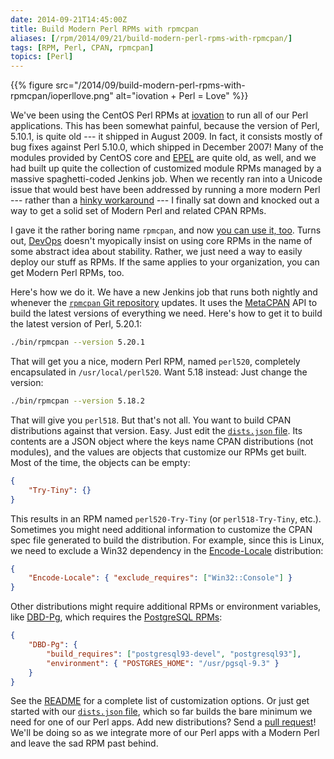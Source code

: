 ```yaml
--- 
date: 2014-09-21T14:45:00Z
title: Build Modern Perl RPMs with rpmcpan
aliases: [/rpm/2014/09/21/build-modern-perl-rpms-with-rpmcpan/]
tags: [RPM, Perl, CPAN, rpmcpan]
topics: [Perl]
---
```


{{% figure src="/2014/09/build-modern-perl-rpms-with-rpmcpan/ioperllove.png" alt="iovation + Perl = Love"  %}}

We've been using the CentOS Perl RPMs at [iovation] to run all of our Perl
applications. This has been somewhat painful, because the version of Perl,
5.10.1, is quite old --- it shipped in August 2009. In fact, it consists
mostly of bug fixes against Perl 5.10.0, which shipped in December 2007! Many
of the modules provided by CentOS core and [EPEL] are quite old, as well, and
we had built up quite the collection of customized module RPMs managed by a
massive spaghetti-coded Jenkins job. When we recently ran into a Unicode
issue that would best have been addressed by running a more modern Perl ---
rather than a [hinky workaround] --- I finally sat down and knocked out a way
to get a solid set of Modern Perl and related CPAN RPMs.

I gave it the rather boring name `rpmcpan`, and now [you can use it, too].
Turns out, [DevOps] doesn't myopically insist on using core RPMs in the name
of some abstract idea about stability. Rather, we just need a way to easily
deploy our stuff as RPMs. If the same applies to your organization, you can
get Modern Perl RPMs, too.

Here's how we do it. We have a new Jenkins job that runs both nightly and
whenever the [`rpmcpan` Git repository] updates. It uses the [MetaCPAN] API
to build the latest versions of everything we need. Here's how to get it to
build the latest version of Perl, 5.20.1:

``` sh
./bin/rpmcpan --version 5.20.1
```

That will get you a nice, modern Perl RPM, named `perl520`, completely encapsulated in `/usr/local/perl520`. Want 5.18 instead: Just change the version:

``` sh
./bin/rpmcpan --version 5.18.2
```

That will give you `perl518`. But that's not all. You want to build CPAN
distributions against that version. Easy. Just edit the [`dists.json` file].
Its contents are a JSON object where the keys name CPAN distributions (not
modules), and the values are objects that customize our RPMs get built. Most
of the time, the objects can be empty:

``` json
{
    "Try-Tiny": {}
}
```

This results in an RPM named `perl520-Try-Tiny` (or `perl518-Try-Tiny`,
etc.). Sometimes you might need additional information to customize the CPAN
spec file generated to build the distribution. For example, since this is
Linux, we need to exclude a Win32 dependency in the [Encode-Locale]
distribution:

``` json
{
    "Encode-Locale": { "exclude_requires": ["Win32::Console"] }
}
```

Other distributions might require additional RPMs or environment variables,
like [DBD-Pg], which requires the [PostgreSQL RPMs]:

``` json
{
    "DBD-Pg": {
        "build_requires": ["postgresql93-devel", "postgresql93"],
        "environment": { "POSTGRES_HOME": "/usr/pgsql-9.3" }
    }
}
```

See the [README] for a complete list of customization options. Or just get
started with our [`dists.json` file], which so far builds the bare minimum we
need for one of our Perl apps. Add new distributions? Send a [pull request]!
We'll be doing so as we integrate more of our Perl apps with a Modern Perl
and leave the sad RPM past behind.

[iovation]: http://iovation.com/
[EPEL]: https://fedoraproject.org/wiki/EPEL "Extra Packages for Enterprise Linux"
[hinky workaround]: http://grokbase.com/t/perl/perl5-porters/147gfvrd2n/encode-vs-json#20140723oncbjv4rddo66735xess5wo77a "“Encode vs. JSON” on Perl 5 Porters"
[you can use it, too]: https://github.com/iovation/rpmcpan "rpmcpan on GitHub"
[DevOps]: http://twitter.com/aaronblew "Aaron Blew: SRE Manager (dun dun duuuuun!)"
[`rpmcpan` Git repository]: https://github.com/iovation/rpmcpan "rpmcpan on GitHub"
[`dists.json` file]: https://github.com/iovation/rpmcpan/blob/master/etc/dists.json
[Encode-Locale]: http://search.cpan.org/dist/Encode-Locale "Encode-Locale on CPAN"
[PostgreSQL RPMs]: http://yum.postgresql.org "PostgreSQL Yum Repository"
[README]: https://github.com/iovation/rpmcpan/blob/master/README.md "`rpmcpan README`"
[pull request]: https://github.com/iovation/rpmcpan/pulls
[MetaCPAN]: https://metacpan.org/
[DBD-Pg]: http://search.cpan/org/dist/DBD-Pg/ "DBD-Pg on CPAN"
